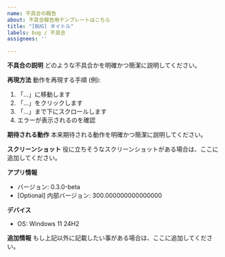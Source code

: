 ```yaml
---
name: 不具合の報告
about: 不具合報告用テンプレートはこちら
title: "[BUG] タイトル"
labels: bug / 不具合
assignees: ''

---
```


**不具合の説明**
どのような不具合かを明確かつ簡潔に説明してください。

**再現方法**
動作を再現する手順 (例):
1. 「...」に移動します
2. 「...」をクリックします
3. 「...」まで下にスクロールします
4. エラーが表示されるのを確認

**期待される動作**
本来期待される動作を明確かつ簡潔に説明してください。

**スクリーンショット**
役に立ちそうなスクリーンショットがある場合は、ここに追加してください。

**アプリ情報**
- バージョン: 0.3.0-beta
- [Optional] 内部バージョン: 300.000000000000000

**デバイス**
- OS: Windows 11 24H2

**追加情報**
もし上記以外に記載したい事がある場合は、ここに追加してください。

